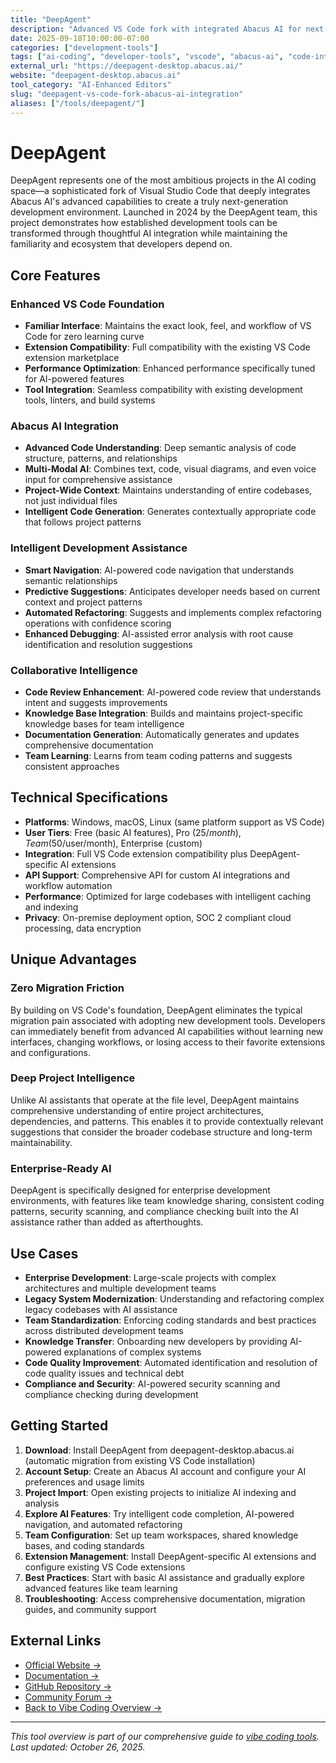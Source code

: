 ```yaml
---
title: "DeepAgent"
description: "Advanced VS Code fork with integrated Abacus AI for next-generation development with enhanced code intelligence"
date: 2025-09-18T10:00:00-07:00
categories: ["development-tools"]
tags: ["ai-coding", "developer-tools", "vscode", "abacus-ai", "code-intelligence"]
external_url: "https://deepagent-desktop.abacus.ai/"
website: "deepagent-desktop.abacus.ai"
tool_category: "AI-Enhanced Editors"
slug: "deepagent-vs-code-fork-abacus-ai-integration"
aliases: ["/tools/deepagent/"]
---
```


# DeepAgent

DeepAgent represents one of the most ambitious projects in the AI coding space—a sophisticated fork of Visual Studio Code that deeply integrates Abacus AI's advanced capabilities to create a truly next-generation development environment. Launched in 2024 by the DeepAgent team, this project demonstrates how established development tools can be transformed through thoughtful AI integration while maintaining the familiarity and ecosystem that developers depend on.

## Core Features

### Enhanced VS Code Foundation
- **Familiar Interface**: Maintains the exact look, feel, and workflow of VS Code for zero learning curve
- **Extension Compatibility**: Full compatibility with the existing VS Code extension marketplace
- **Performance Optimization**: Enhanced performance specifically tuned for AI-powered features
- **Tool Integration**: Seamless compatibility with existing development tools, linters, and build systems

### Abacus AI Integration
- **Advanced Code Understanding**: Deep semantic analysis of code structure, patterns, and relationships
- **Multi-Modal AI**: Combines text, code, visual diagrams, and even voice input for comprehensive assistance
- **Project-Wide Context**: Maintains understanding of entire codebases, not just individual files
- **Intelligent Code Generation**: Generates contextually appropriate code that follows project patterns

### Intelligent Development Assistance
- **Smart Navigation**: AI-powered code navigation that understands semantic relationships
- **Predictive Suggestions**: Anticipates developer needs based on current context and project patterns
- **Automated Refactoring**: Suggests and implements complex refactoring operations with confidence scoring
- **Enhanced Debugging**: AI-assisted error analysis with root cause identification and resolution suggestions

### Collaborative Intelligence
- **Code Review Enhancement**: AI-powered code review that understands intent and suggests improvements
- **Knowledge Base Integration**: Builds and maintains project-specific knowledge bases for team intelligence
- **Documentation Generation**: Automatically generates and updates comprehensive documentation
- **Team Learning**: Learns from team coding patterns and suggests consistent approaches

## Technical Specifications

- **Platforms**: Windows, macOS, Linux (same platform support as VS Code)
- **User Tiers**: Free (basic AI features), Pro ($25/month), Team ($50/user/month), Enterprise (custom)
- **Integration**: Full VS Code extension compatibility plus DeepAgent-specific AI extensions
- **API Support**: Comprehensive API for custom AI integrations and workflow automation
- **Performance**: Optimized for large codebases with intelligent caching and indexing
- **Privacy**: On-premise deployment option, SOC 2 compliant cloud processing, data encryption

## Unique Advantages

### Zero Migration Friction
By building on VS Code's foundation, DeepAgent eliminates the typical migration pain associated with adopting new development tools. Developers can immediately benefit from advanced AI capabilities without learning new interfaces, changing workflows, or losing access to their favorite extensions and configurations.

### Deep Project Intelligence
Unlike AI assistants that operate at the file level, DeepAgent maintains comprehensive understanding of entire project architectures, dependencies, and patterns. This enables it to provide contextually relevant suggestions that consider the broader codebase structure and long-term maintainability.

### Enterprise-Ready AI
DeepAgent is specifically designed for enterprise development environments, with features like team knowledge sharing, consistent coding patterns, security scanning, and compliance checking built into the AI assistance rather than added as afterthoughts.

## Use Cases

- **Enterprise Development**: Large-scale projects with complex architectures and multiple development teams
- **Legacy System Modernization**: Understanding and refactoring complex legacy codebases with AI assistance
- **Team Standardization**: Enforcing coding standards and best practices across distributed development teams
- **Knowledge Transfer**: Onboarding new developers by providing AI-powered explanations of complex systems
- **Code Quality Improvement**: Automated identification and resolution of code quality issues and technical debt
- **Compliance and Security**: AI-powered security scanning and compliance checking during development

## Getting Started

1. **Download**: Install DeepAgent from deepagent-desktop.abacus.ai (automatic migration from existing VS Code installation)
2. **Account Setup**: Create an Abacus AI account and configure your AI preferences and usage limits
3. **Project Import**: Open existing projects to initialize AI indexing and analysis
4. **Explore AI Features**: Try intelligent code completion, AI-powered navigation, and automated refactoring
5. **Team Configuration**: Set up team workspaces, shared knowledge bases, and coding standards
6. **Extension Management**: Install DeepAgent-specific AI extensions and configure existing VS Code extensions
7. **Best Practices**: Start with basic AI assistance and gradually explore advanced features like team learning
8. **Troubleshooting**: Access comprehensive documentation, migration guides, and community support

## External Links

- [Official Website →](https://deepagent-desktop.abacus.ai/)
- [Documentation →](https://docs.deepagent.dev)
- [GitHub Repository →](https://github.com/deepagent/deepagent)
- [Community Forum →](https://community.deepagent.dev)
- [Back to Vibe Coding Overview →](/blog/posts/vibe-coding-revolution/)

---

*This tool overview is part of our comprehensive guide to [vibe coding tools](/blog/posts/vibe-coding-revolution/). Last updated: October 26, 2025.*
